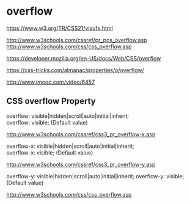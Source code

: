 # overflow  



https://www.w3.org/TR/CSS21/visufx.html



http://www.w3schools.com/cssref/pr_pos_overflow.asp  
http://www.w3schools.com/css/css_overflow.asp  


https://developer.mozilla.org/en-US/docs/Web/CSS/overflow



https://css-tricks.com/almanac/properties/o/overflow/



http://www.imooc.com/video/6457



## CSS overflow Property  


overflow: visible|hidden|scroll|auto|initial|inherit;  
overflow: visible; (Default value)


http://www.w3schools.com/cssref/css3_pr_overflow-x.asp  


overflow-x: visible|hidden|scroll|auto|initial|inherit;  
overflow-x: visible; (Default value)

http://www.w3schools.com/cssref/css3_pr_overflow-y.asp  


overflow-y: visible|hidden|scroll|auto|initial|inherit;
overflow-y: visible; (Default value)



http://www.w3schools.com/css/css_overflow.asp
